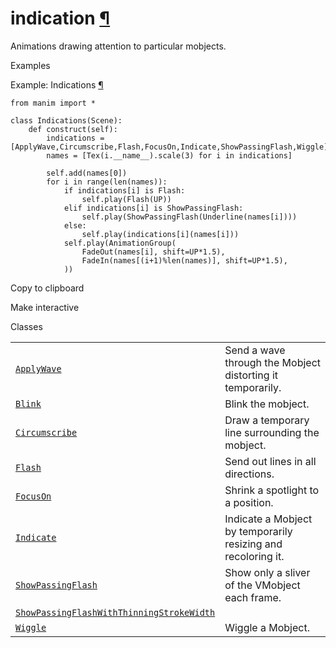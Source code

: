 # indication [¶](https://docs.manim.community/en/stable/reference/manim.animation.indication.html\#module-manim.animation.indication "Link to this heading")

Animations drawing attention to particular mobjects.

Examples

Example: Indications [¶](https://docs.manim.community/en/stable/reference/manim.animation.indication.html#indications)

```
from manim import *

class Indications(Scene):
    def construct(self):
        indications = [ApplyWave,Circumscribe,Flash,FocusOn,Indicate,ShowPassingFlash,Wiggle]
        names = [Tex(i.__name__).scale(3) for i in indications]

        self.add(names[0])
        for i in range(len(names)):
            if indications[i] is Flash:
                self.play(Flash(UP))
            elif indications[i] is ShowPassingFlash:
                self.play(ShowPassingFlash(Underline(names[i])))
            else:
                self.play(indications[i](names[i]))
            self.play(AnimationGroup(
                FadeOut(names[i], shift=UP*1.5),
                FadeIn(names[(i+1)%len(names)], shift=UP*1.5),
            ))

```

Copy to clipboard

Make interactive

Classes

|     |     |
| --- | --- |
| [`ApplyWave`](https://docs.manim.community/en/stable/reference/manim.animation.indication.ApplyWave.html#manim.animation.indication.ApplyWave "manim.animation.indication.ApplyWave") | Send a wave through the Mobject distorting it temporarily. |
| [`Blink`](https://docs.manim.community/en/stable/reference/manim.animation.indication.Blink.html#manim.animation.indication.Blink "manim.animation.indication.Blink") | Blink the mobject. |
| [`Circumscribe`](https://docs.manim.community/en/stable/reference/manim.animation.indication.Circumscribe.html#manim.animation.indication.Circumscribe "manim.animation.indication.Circumscribe") | Draw a temporary line surrounding the mobject. |
| [`Flash`](https://docs.manim.community/en/stable/reference/manim.animation.indication.Flash.html#manim.animation.indication.Flash "manim.animation.indication.Flash") | Send out lines in all directions. |
| [`FocusOn`](https://docs.manim.community/en/stable/reference/manim.animation.indication.FocusOn.html#manim.animation.indication.FocusOn "manim.animation.indication.FocusOn") | Shrink a spotlight to a position. |
| [`Indicate`](https://docs.manim.community/en/stable/reference/manim.animation.indication.Indicate.html#manim.animation.indication.Indicate "manim.animation.indication.Indicate") | Indicate a Mobject by temporarily resizing and recoloring it. |
| [`ShowPassingFlash`](https://docs.manim.community/en/stable/reference/manim.animation.indication.ShowPassingFlash.html#manim.animation.indication.ShowPassingFlash "manim.animation.indication.ShowPassingFlash") | Show only a sliver of the VMobject each frame. |
| [`ShowPassingFlashWithThinningStrokeWidth`](https://docs.manim.community/en/stable/reference/manim.animation.indication.ShowPassingFlashWithThinningStrokeWidth.html#manim.animation.indication.ShowPassingFlashWithThinningStrokeWidth "manim.animation.indication.ShowPassingFlashWithThinningStrokeWidth") |  |
| [`Wiggle`](https://docs.manim.community/en/stable/reference/manim.animation.indication.Wiggle.html#manim.animation.indication.Wiggle "manim.animation.indication.Wiggle") | Wiggle a Mobject. |